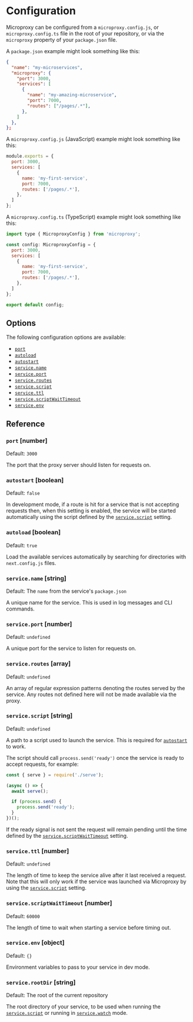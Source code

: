 
# Configuration

Microproxy can be configured from a `microproxy.config.js`, or
`microproxy.config.ts` file in the root of your repository, or via the
`microproxy` property of your `package.json` file.

A `package.json` example might look something like this:

```json
{
  "name": "my-microservices",
  "microproxy": {
    "port": 3000,
    "services": [
      {
        "name": "my-amazing-microservice",
        "port": 7000,
        "routes": ["/pages/.*"],
      },
    ]
  },
};
```

A `microproxy.config.js` (JavaScript) example might look something like this:

```js
module.exports = {
  port: 3000,
  services: [
    {
      name: 'my-first-service',
      port: 7000,
      routes: ['/pages/.*'],
    },
  ]
};
```

A `microproxy.config.ts` (TypeScript) example might look something like this:

```js
import type { MicroproxyConfig } from 'microproxy';

const config: MicroproxyConfig = {
  port: 3000,
  services: [
    {
      name: 'my-first-service',
      port: 7000,
      routes: ['/pages/.*'],
    },
  ]
};

export default config;
```

## Options

The following configuration options are available:

- [`port`](#port-number)
- [`autoload`](#autoload-boolean)
- [`autostart`](#autostart-boolean)
- [`service.name`](#servicename-string)
- [`service.port`](#serviceport-number)
- [`service.routes`](#serviceroutes-array)
- [`service.script`](#servicescript-string)
- [`service.ttl`](#servicettl-number)
- [`service.scriptWaitTimeout`](#servicescriptwaittimeout-number)
- [`service.env`](#serviceenv-object)

## Reference

### `port` [number]

Default: `3000`

The port that the proxy server should listen for requests on.

### `autostart` [boolean]

Default: `false`

In development mode, if a route is hit for a service that is not accepting
requests then, when this setting is enabled, the service will be started
automatically using the script defined by the [`service.script`](#servicescript-string)
setting.

### `autoload` [boolean]

Default: `true`

Load the available services automatically by searching for directories with
`next.config.js` files.

### `service.name` [string]

Default: The `name` from the service's `package.json`

A unique name for the service. This is used in log messages and CLI commands.

### `service.port` [number]

Default: `undefined`

A unique port for the service to listen for requests on.

### `service.routes` [array]

Default: `undefined`

An array of regular expression patterns denoting the routes served by the
service. Any routes not defined here will not be made available via the proxy.

### `service.script` [string]

Default: `undefined`

A path to a script used to launch the service. This is required for
[`autostart`](#autostart-boolean) to work.

The script should call `process.send('ready')` once the service is ready to
accept requests, for example:

```js
const { serve } = require('./serve');

(async () => {
  await serve();

  if (process.send) {
    process.send('ready');
  }
})();
```

If the ready signal is not sent the request will remain pending until the
time defined by the [`service.scriptWaitTimeout`](#servicewaittimeout-number) setting.

### `service.ttl` [number]

Default: `undefined`

The length of time to keep the service alive after it last received a request.
Note that this will only work if the service was launched via Microproxy by
using the [`service.script`](#servicescript-string) setting.

### `service.scriptWaitTimeout` [number]

Default: `60000`

The length of time to wait when starting a service before timing out.

### `service.env` [object]

Default: `{}`

Environment variables to pass to your service in dev mode.

### `service.rootDir` [string]

Default: The root of the current repository

The root directory of your service, to be used when running the
[`service.script`](#servicescript-string) or running in [`service.watch`](#servicewatch-boolean)
mode.
